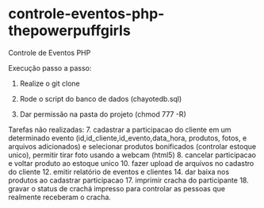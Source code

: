 # controle-eventos-php-thepowerpuffgirls
Controle de Eventos PHP

Execução passo a passo:

1) Realize o git clone

2) Rode o script do banco de dados (chayotedb.sql)

3) Dar permissão na pasta do projeto (chmod 777 -R)


Tarefas não realizadas:
7. cadastrar a participacao do cliente em um determinado evento (id,id_cliente,id_evento,data_hora, produtos, fotos, e arquivos adicionados) e selecionar produtos bonificados (controlar estoque unico), permitir tirar foto usando a webcam (html5)
8. cancelar participacao e voltar produto ao estoque unico
10. fazer upload de arquivos no cadastro do cliente
12. emitir relatório de eventos e clientes
14. dar baixa nos produtos ao cadastrar participacao
17. imprimir cracha do participante
18. gravar o status de crachá impresso para controlar as pessoas que realmente receberam o cracha.
